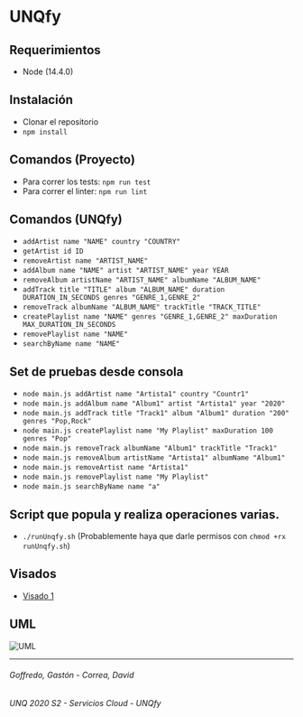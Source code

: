 # UNQfy

## Requerimientos
- Node (14.4.0)

## Instalación
- Clonar el repositorio
- `npm install`

## Comandos (Proyecto)
- Para correr los tests: `npm run test`
- Para correr el linter: `npm run lint`

## Comandos (UNQfy)
- `addArtist name "NAME" country "COUNTRY"`
- `getArtist id ID`
- `removeArtist name "ARTIST_NAME"`
- `addAlbum name "NAME" artist "ARTIST_NAME" year YEAR`
- `removeAlbum artistName "ARTIST_NAME" albumName "ALBUM_NAME"`
- `addTrack title "TITLE" album "ALBUM_NAME" duration DURATION_IN_SECONDS genres "GENRE_1,GENRE_2"`
- `removeTrack albumName "ALBUM_NAME" trackTitle "TRACK_TITLE"`
- `createPlaylist name "NAME" genres "GENRE_1,GENRE_2" maxDuration MAX_DURATION_IN_SECONDS`
- `removePlaylist name "NAME"`
- `searchByName name "NAME"`

## Set de pruebas desde consola 
- `node main.js addArtist name "Artista1" country "Countr1"`
- `node main.js addAlbum name "Album1" artist "Artista1" year "2020"`
- `node main.js addTrack title "Track1" album "Album1" duration "200" genres "Pop,Rock"`
- `node main.js createPlaylist name "My Playlist" maxDuration 100 genres "Pop"`
- `node main.js removeTrack albumName "Album1" trackTitle "Track1"`
- `node main.js removeAlbum artistName "Artista1" albumName "Album1"`
- `node main.js removeArtist name "Artista1"`
- `node main.js removePlaylist name "My Playlist"`
- `node main.js searchByName name "a"`

## Script que popula y realiza operaciones varias.
- `./runUnqfy.sh` (Probablemente haya que darle permisos con `chmod +rx runUnqfy.sh`)

## Visados
- [Visado 1](https://docs.google.com/document/d/1Tfkl6l1_ly4FybquDjTqMHa5gdmrYgvvZpXZaneRFvA/edit?usp=sharing)

## UML
![UML](https://user-images.githubusercontent.com/32984697/93656451-faa0af00-fa00-11ea-801f-a3c8251ef998.PNG)

---
###### Goffredo, Gastón - Correa, David
###### UNQ 2020 S2 - Servicios Cloud - UNQfy
